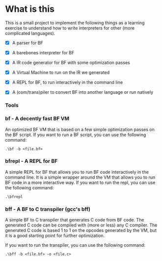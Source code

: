 # What is this

This is a small project to implement the following things as a learning exercise to understand how to write interpreters for other (more complicated languages).

- [x] A parser for BF
- [x] A barebones interpreter for BF
- [x] A IR code generator for BF with some optimization passes 
- [x] A Virtual Machine to run on the IR we generated
- [x] A REPL for BF, to run interactively in the command line
- [x] A (com/trans)piler to convert BF into another language or run natively


### Tools

### bf - A decently fast BF VM

An optimized BF VM that is based on a few simple optimization passes on the BF script. If you want to run a 
BF script, you can use the following command:

```commandline
.\bf -b <file.bf> 
```

### bfrepl - A REPL for BF

A simple REPL for BF that allows you to run BF code interactively in the command line.
It is a simple wrapper around the VM that allows you to run BF code in a more interactive way.
If you want to run the repl, you can use the following command:
```commandline
.\bfrepl 
```


### bff - A BF to C transpiler (gcc's bff)


A simple BF to C transpiler that generates C code from BF code. The generated C code can be compiled with (more or less) any C compiler.
The generated C code is based 1 to 1 on the opcodes generated by the VM, but it is a good starting point for further optimization.

If you want to run the transpiler, you can use the following command:

```commandline
.\bff -b <file.bf> -o <file.c> 
```